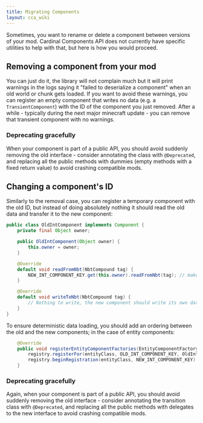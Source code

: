 ```yaml
---
title: Migrating Components
layout: cca_wiki
---
```


Sometimes, you want to rename or delete a component between versions of your mod. Cardinal Components API does not currently have specific utilities to help with that, but here is how you would proceed.

## Removing a component from your mod

You can just do it, the library will not complain much but it will print warnings in the logs saying it "failed to deserialize a component" when an old world or chunk gets loaded. If you want to avoid these warnings, you can register an empty component that writes no data (e.g. a `TransientComponent`) with the ID of the component you just removed. After a while - typically during the next major minecraft update - you can remove that transient component with no warnings.

### Deprecating gracefully

When your component is part of a public API, you should avoid suddenly removing the old interface - consider annotating the class with `@Deprecated`, and replacing all the public methods with dummies (empty methods with a fixed return value) to avoid crashing compatible mods.

## Changing a component's ID

Similarly to the removal case, you can register a temporary component with the old ID, but instead of doing absolutely nothing it should read the old data and transfer it to the new component:

```java
public class OldIntComponent implements Component {
    private final Object owner;

    public OldIntComponent(Object owner) {
        this.owner = owner;
    }

    @Override
    default void readFromNbt(NbtCompound tag) {
        NEW_INT_COMPONENT_KEY.get(this.owner).readFromNbt(tag); // makes the new component read the old data if it exists
    }

    @Override
    default void writeToNbt(NbtCompound tag) {
        // Nothing to write, the new component should write its own data
    }
}
```
To ensure deterministic data loading, you should add an ordering between the old and the new components; in the case of entity components:
```java
    @Override
    public void registerEntityComponentFactories(EntityComponentFactoryRegistry registry) {
        registry.registerFor(entityClass, OLD_INT_COMPONENT_KEY, OldIntComponent::new);
        registry.beginRegistration(entityClass, NEW_INT_COMPONENT_KEY).after(OLD_INT_COMPONENT_KEY).end(IntComponent::new);
    }
```

### Deprecating gracefully

Again, when your component is part of a public API, you should avoid suddenly removing the old interface - consider annotating the transition class with `@Deprecated`, and replacing all the public methods with delegates to the new interface to avoid crashing compatible mods.
